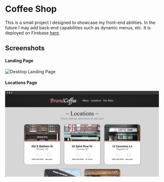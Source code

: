 # Coffee Shop
This is a small project I designed to showcase my front-end abilities. In the future I may add back-end capabilities such as dynamic menus, etc. It is deployed on Firebase [here](https://coffee-shop-c34a1.web.app).

## Screenshots
#### Landing Page
![Desktop Landing Page](https://github.com/ckmontesano/Coffee-Shop/blob/master/Screenshots/Desktop/coffee-shop.png)
#### Locations Page
![Desktop Locations Page](https://github.com/ckmontesano/Coffee-Shop/blob/master/Screenshots/Desktop/locations.png)
